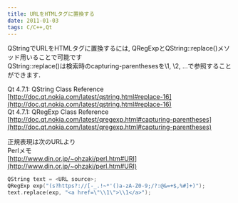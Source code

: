 ```yaml
---
title: URLをHTMLタグに置換する
date: 2011-01-03
tags: C/C++,Qt
---
```


QStringでURLをHTMLタグに置換するには, QRegExpとQString::replace()メソッド用いることで可能です<br />
QString::replace()は検索時のcapturing-parenthesesを\1, \2, ...で参照することができます.

Qt 4.7.1: QString Class Reference<br />[http://doc.qt.nokia.com/latest/qstring.html#replace-16](http://doc.qt.nokia.com/latest/qstring.html#replace-16)<br />
Qt 4.7.1: QRegExp Class Reference<br />[http://doc.qt.nokia.com/latest/qregexp.html#capturing-parentheses](http://doc.qt.nokia.com/latest/qregexp.html#capturing-parentheses)

正規表現は次のURLより<br />Perlメモ<br />[http://www.din.or.jp/~ohzaki/perl.htm#URI](http://www.din.or.jp/~ohzaki/perl.htm#URI)

```cpp
QString text = <URL source>;
QRegExp exp("(s?https?://[-_.!~*'()a-zA-Z0-9;/?:@&=+$,%#]+)");
text.replace(exp, "<a href=\"\\1\">\\1</a>");
```

